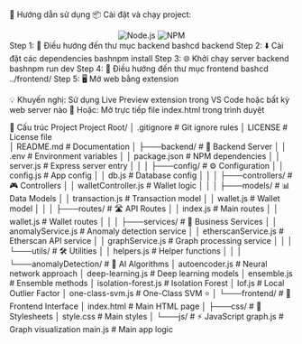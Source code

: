 🚀 Hướng dẫn sử dụng
📦 Cài đặt và chạy project:
<div align="center">
  <img src="https://img.shields.io/badge/Node.js-339933?style=for-the-badge&logo=nodedotjs&logoColor=white" alt="Node.js">
  <img src="https://img.shields.io/badge/NPM-CB3837?style=for-the-badge&logo=npm&logoColor=white" alt="NPM">
</div>
Step 1: 📂 Điều hướng đến thư mục backend
bashcd backend
Step 2: ⬇️ Cài đặt các dependencies
bashnpm install
Step 3: 🌐 Khởi chạy server backend
bashnpm run dev
Step 4: 📁 Điều hướng đến thư mục frontend
bashcd ../frontend/
Step 5: 🖥️ Mở web bằng extension

💡 Khuyến nghị: Sử dụng Live Preview extension trong VS Code hoặc bất kỳ web server nào
🔗 Hoặc: Mở trực tiếp file index.html trong trình duyệt


📁 Cấu trúc Project
Project Root/
│   .gitignore                    # Git ignore rules
│   LICENSE                       # License file  
│   README.md                     # Documentation
│
├───backend/                      # 🚀 Backend Server
│   │   .env                      # Environment variables
│   │   package.json              # NPM dependencies
│   │   server.js                 # Express server entry
│   │
│   ├───config/                   # ⚙️ Configuration
│   │       config.js             # App config
│   │       db.js                 # Database config
│   │
│   ├───controllers/              # 🎮 Controllers
│   │       walletController.js   # Wallet logic
│   │
│   ├───models/                   # 📊 Data Models
│   │       transaction.js        # Transaction model
│   │       wallet.js             # Wallet model
│   │
│   ├───routes/                   # 🛣️ API Routes
│   │       index.js              # Main routes
│   │       wallet.js             # Wallet routes
│   │
│   ├───services/                 # 🔧 Business Services
│   │       anomalyService.js     # Anomaly detection service
│   │       etherscanService.js   # Etherscan API service
│   │       graphService.js       # Graph processing service
│   │
│   └───utils/                    # 🛠️ Utilities
│       │   helpers.js            # Helper functions
│       │
│       └───anomalyDetection/     # 🎯 AI Algorithms
│               autoencoder.js    # Neural network approach
│               deep-learning.js  # Deep learning models
│               ensemble.js       # Ensemble methods
│               isolation-forest.js # Isolation Forest
│               lof.js            # Local Outlier Factor
│               one-class-svm.js  # One-Class SVM ⭐
│
└───frontend/                     # 🎨 Frontend Interface
    │   index.html                # Main HTML page
    │
    ├───css/                      # 💄 Stylesheets
    │       style.css             # Main styles
    │
    └───js/                       # ⚡ JavaScript
            graph.js              # Graph visualization
            main.js               # Main app logic
